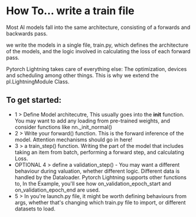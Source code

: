 # How To... write a train file

Most AI models fall into the same architecture, consisting of a forwards and backwards pass. 

we write the models in a single file, train.py, which defines the architecture of the models, and the logic involved in calculating the loss of each forward pass. 

Pytorch Lightning takes care of everything else: The optimization, devices and scheduling among other things. This is why we extend the pl.LightningModule Class. 

## To get started: 
 - 1 > Define Model architecutre, This usually goes into the __init__ function. You may want to add any loading from pre-trained weights, and consider functions like nn._init_normal()
 - 2 > Write your forward() function.  This is the forward inference of the model. Attention mechanisms should go in here! 
 - 3 > a train_step() function. Writing the part of the model that includes taking an item from batch, performing a forward step, and calculating Loss. 
 - OPTIONAL 4 > define a validation_step() - You may want a different behaviour during valuation, whether different logic. Different data is handled by the Dataloader. Pytorch Lightning supports other functions to, In the Example, you'll see how on_validation_epoch_start and on_validation_epoch_end are used. 
 - 5 > In you're launch.py file, it might be worth defining behaviours from args, whether that's changing which train.py file to import, or different datasets to load. 
